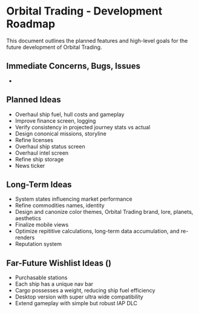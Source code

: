 # Orbital Trading - Development Roadmap
This document outlines the planned features and high-level goals for the future development of Orbital Trading.

## Immediate Concerns, Bugs, Issues
- 


## Planned Ideas
- Overhaul ship fuel, hull costs and gameplay
- Improve finance screen, logging
- Verify consistency in projected journey stats vs actual
- Design cononical missions, storyline
- Refine licenses
- Overhaul ship status screen
- Overhaul intel screen
- Refine ship storage
- News ticker


## Long-Term Ideas
- System states influencing market performance
- Refine commodities names, identity
- Design and canonize color themes, Orbital Trading brand, lore, planets, aesthetics
- Finalize mobile views
- Optimize repititive calculations, long-term data accumulation, and re-renders
- Reputation system



## Far-Future Wishlist Ideas ()
- Purchasable stations
- Each ship has a unique nav bar
- Cargo possesses a weight, reducing ship fuel efficiency
- Desktop version with super ultra wide compatibility
- Extend gameplay with simple but robust IAP DLC
